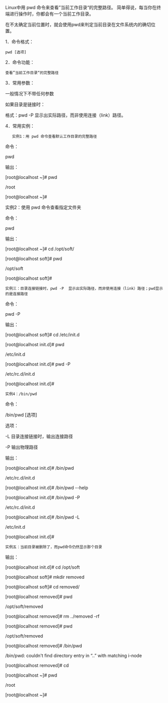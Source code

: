 Linux中用 pwd 命令来查看”当前工作目录“的完整路径。 简单得说，每当你在终端进行操作时，你都会有一个当前工作目录。 

在不太确定当前位置时，就会使用pwd来判定当前目录在文件系统内的确切位置。

1．命令格式：

	pwd [选项]

2．命令功能：

	查看”当前工作目录“的完整路径

3．常用参数：

一般情况下不带任何参数

如果目录是链接时：

格式：pwd -P  显示出实际路径，而非使用连接（link）路径。 

4．常用实例：

       实例1：用 pwd 命令查看默认工作目录的完整路径

命令：

pwd 

输出：

[root@localhost ~]# pwd

/root

[root@localhost ~]#

 	

实例2：使用 pwd 命令查看指定文件夹

命令：

pwd

输出：

[root@localhost ~]# cd /opt/soft/

[root@localhost soft]# pwd 

/opt/soft

[root@localhost soft]#

 

	实例三：目录连接链接时，pwd -P  显示出实际路径，而非使用连接（link）路径；pwd显示的是连接路径

命令：

pwd -P

输出：

[root@localhost soft]# cd /etc/init.d 

[root@localhost init.d]# pwd

/etc/init.d

[root@localhost init.d]# pwd -P

/etc/rc.d/init.d

[root@localhost init.d]#

	实例4：/bin/pwd

命令：

/bin/pwd [选项]

选项：

-L 目录连接链接时，输出连接路径

-P 输出物理路径

输出：

[root@localhost init.d]# /bin/pwd 

/etc/rc.d/init.d

[root@localhost init.d]# /bin/pwd --help

[root@localhost init.d]# /bin/pwd -P

/etc/rc.d/init.d

[root@localhost init.d]# /bin/pwd -L

/etc/init.d

[root@localhost init.d]#

	实例五：当前目录被删除了，而pwd命令仍然显示那个目录

 输出：

[root@localhost init.d]# cd /opt/soft

[root@localhost soft]# mkdir removed

[root@localhost soft]# cd removed/

[root@localhost removed]# pwd

/opt/soft/removed

[root@localhost removed]# rm ../removed -rf

[root@localhost removed]# pwd

/opt/soft/removed

[root@localhost removed]# /bin/pwd

/bin/pwd: couldn't find directory entry in “..” with matching i-node

[root@localhost removed]# cd 

[root@localhost ~]# pwd

/root

[root@localhost ~]#